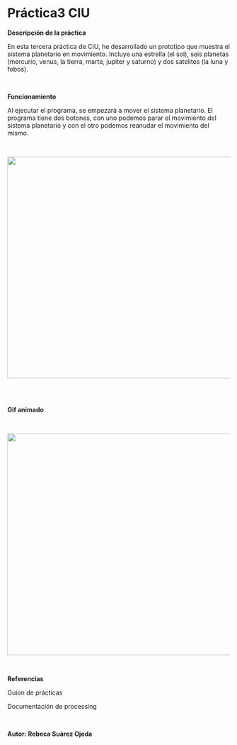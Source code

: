 # Práctica3 CIU

<p><b> Descripción de la práctica </b></p>

En esta tercera práctica de CIU, he desarrollado un prototipo que muestra el sistema planetario en movimiento. Incluye una estrella (el sol), seis planetas (mercurio, venus, la tierra, marte, jupiter y saturno) y dos satelites (la luna y fobos).


<br>
<p><b> Funcionamiento </b></p>

Al ejecutar el programa, se empezará a mover el sistema planetario. El programa tiene dos botones, con uno podemos parar el movimiento del sistema planetario y con el otro podemos reanudar el movimiento del mismo.

<br>
<p align="center">
  <img width="750" height="500" src="https://user-images.githubusercontent.com/72138219/155897551-869391ad-2c09-407b-a8cd-38a99b86eb3b.PNG">
</p>
<br>

<br>
<p><b> Gif animado  </b></p>
<br>
<p align="center">
  <img width="750" height="500" src="https://user-images.githubusercontent.com/72138219/155897483-7d20812a-b2d1-41c5-a392-5562255c34ca.gif">
</p>
<br>

<p><b> Referencias </b></p>
<p>Guion de prácticas</p>
<p>Documentación de processing</p>

<br>
<p><b> Autor: Rebeca Suárez Ojeda </b></p>
